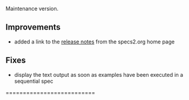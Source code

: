Maintenance version.

## Improvements

 * added a link to the [release notes](http://notes.implicit.ly/tagged/specs2) from the specs2.org home page
 
## Fixes

 * display the text output as soon as examples have been executed in a sequential spec


==========================


